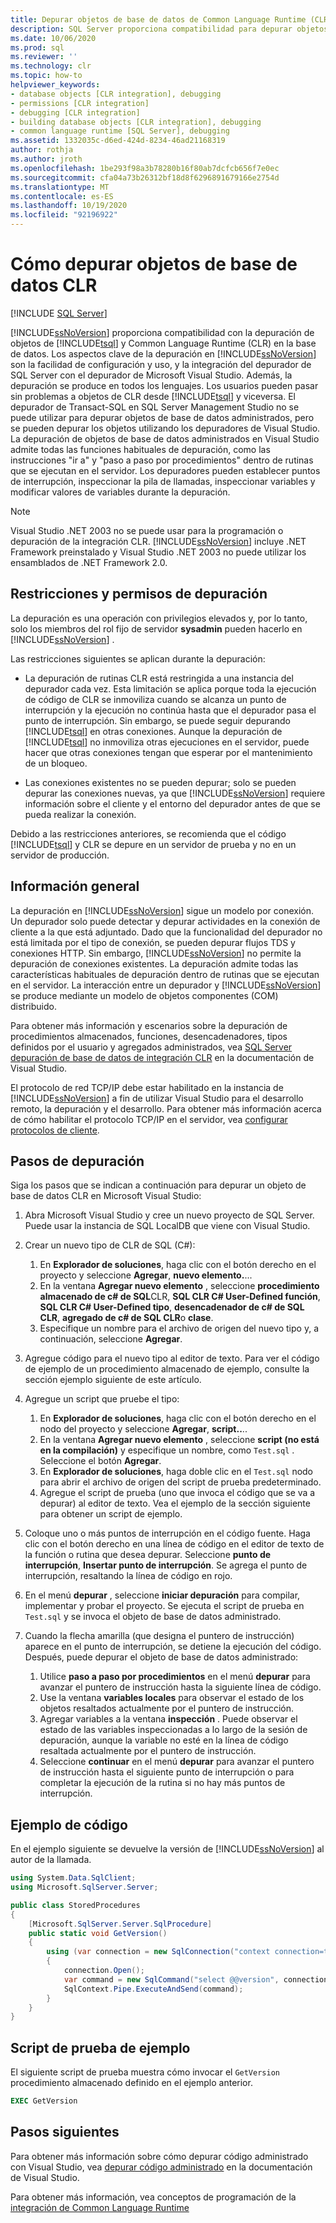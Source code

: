 ```yaml
---
title: Depurar objetos de base de datos de Common Language Runtime (CLR)
description: SQL Server proporciona compatibilidad para depurar objetos de Transact-SQL y CLR en la base de datos que integra SQL Server Debugger con Microsoft Visual Studio Debugger.
ms.date: 10/06/2020
ms.prod: sql
ms.reviewer: ''
ms.technology: clr
ms.topic: how-to
helpviewer_keywords:
- database objects [CLR integration], debugging
- permissions [CLR integration]
- debugging [CLR integration]
- building database objects [CLR integration], debugging
- common language runtime [SQL Server], debugging
ms.assetid: 1332035c-d6ed-424d-8234-46ad21168319
author: rothja
ms.author: jroth
ms.openlocfilehash: 1be293f98a3b78280b16f80ab7dcfcb656f7e0ec
ms.sourcegitcommit: cfa04a73b26312bf18d8f6296891679166e2754d
ms.translationtype: MT
ms.contentlocale: es-ES
ms.lasthandoff: 10/19/2020
ms.locfileid: "92196922"
---
```

# <a name="how-to-debug-clr-database-objects"></a>Cómo depurar objetos de base de datos CLR

[!INCLUDE [SQL Server](../../includes/applies-to-version/sqlserver.md)]
 
[!INCLUDE[ssNoVersion](../../includes/ssnoversion-md.md)] proporciona compatibilidad con la depuración de objetos de [!INCLUDE[tsql](../../includes/tsql-md.md)] y Common Language Runtime (CLR) en la base de datos. Los aspectos clave de la depuración en [!INCLUDE[ssNoVersion](../../includes/ssnoversion-md.md)] son la facilidad de configuración y uso, y la integración del depurador de SQL Server con el depurador de Microsoft Visual Studio. Además, la depuración se produce en todos los lenguajes. Los usuarios pueden pasar sin problemas a objetos de CLR desde [!INCLUDE[tsql](../../includes/tsql-md.md)] y viceversa. El depurador de Transact-SQL en SQL Server Management Studio no se puede utilizar para depurar objetos de base de datos administrados, pero se pueden depurar los objetos utilizando los depuradores de Visual Studio. La depuración de objetos de base de datos administrados en Visual Studio admite todas las funciones habituales de depuración, como las instrucciones "ir a" y "paso a paso por procedimientos" dentro de rutinas que se ejecutan en el servidor. Los depuradores pueden establecer puntos de interrupción, inspeccionar la pila de llamadas, inspeccionar variables y modificar valores de variables durante la depuración. 

> [!NOTE]
> Visual Studio .NET 2003 no se puede usar para la programación o depuración de la integración CLR. [!INCLUDE[ssNoVersion](../../includes/ssnoversion-md.md)] incluye .NET Framework preinstalado y Visual Studio .NET 2003 no puede utilizar los ensamblados de .NET Framework 2.0.  
  
## <a name="debugging-permissions-and-restrictions"></a>Restricciones y permisos de depuración

La depuración es una operación con privilegios elevados y, por lo tanto, solo los miembros del rol fijo de servidor **sysadmin** pueden hacerlo en [!INCLUDE[ssNoVersion](../../includes/ssnoversion-md.md)] .  
  
Las restricciones siguientes se aplican durante la depuración:  
  
- La depuración de rutinas CLR está restringida a una instancia del depurador cada vez. Esta limitación se aplica porque toda la ejecución de código de CLR se inmoviliza cuando se alcanza un punto de interrupción y la ejecución no continúa hasta que el depurador pasa el punto de interrupción. Sin embargo, se puede seguir depurando [!INCLUDE[tsql](../../includes/tsql-md.md)] en otras conexiones. Aunque la depuración de [!INCLUDE[tsql](../../includes/tsql-md.md)] no inmoviliza otras ejecuciones en el servidor, puede hacer que otras conexiones tengan que esperar por el mantenimiento de un bloqueo.  
  
- Las conexiones existentes no se pueden depurar; solo se pueden depurar las conexiones nuevas, ya que [!INCLUDE[ssNoVersion](../../includes/ssnoversion-md.md)] requiere información sobre el cliente y el entorno del depurador antes de que se pueda realizar la conexión.  
  
Debido a las restricciones anteriores, se recomienda que el código [!INCLUDE[tsql](../../includes/tsql-md.md)] y CLR se depure en un servidor de prueba y no en un servidor de producción.  
  
## <a name="overview"></a>Información general

La depuración en [!INCLUDE[ssNoVersion](../../includes/ssnoversion-md.md)] sigue un modelo por conexión. Un depurador solo puede detectar y depurar actividades en la conexión de cliente a la que está adjuntado. Dado que la funcionalidad del depurador no está limitada por el tipo de conexión, se pueden depurar flujos TDS y conexiones HTTP. Sin embargo, [!INCLUDE[ssNoVersion](../../includes/ssnoversion-md.md)] no permite la depuración de conexiones existentes. La depuración admite todas las características habituales de depuración dentro de rutinas que se ejecutan en el servidor. La interacción entre un depurador y [!INCLUDE[ssNoVersion](../../includes/ssnoversion-md.md)] se produce mediante un modelo de objetos componentes (COM) distribuido.  
  
Para obtener más información y escenarios sobre la depuración de procedimientos almacenados, funciones, desencadenadores, tipos definidos por el usuario y agregados administrados, vea [SQL Server depuración de base de datos de integración CLR](/previous-versions/ms165050(v=vs.100)) en la documentación de Visual Studio.  
  
El protocolo de red TCP/IP debe estar habilitado en la instancia de [!INCLUDE[ssNoVersion](../../includes/ssnoversion-md.md)] a fin de utilizar Visual Studio para el desarrollo remoto, la depuración y el desarrollo. Para obtener más información acerca de cómo habilitar el protocolo TCP/IP en el servidor, vea [configurar protocolos de cliente](../../database-engine/configure-windows/configure-client-protocols.md).  
  
## <a name="debugging-steps"></a>Pasos de depuración

Siga los pasos que se indican a continuación para depurar un objeto de base de datos CLR en Microsoft Visual Studio:

1. Abra Microsoft Visual Studio y cree un nuevo proyecto de SQL Server. Puede usar la instancia de SQL LocalDB que viene con Visual Studio.

2. Crear un nuevo tipo de CLR de SQL (C#):

   1. En **Explorador de soluciones**, haga clic con el botón derecho en el proyecto y seleccione **Agregar**, **nuevo elemento.**... 
   1. En la ventana **Agregar nuevo elemento** , seleccione **procedimiento almacenado de c# de SQL**CLR, **SQL CLR C# User-Defined función**, **SQL CLR C# User-Defined tipo**, **desencadenador de c# de SQL CLR**, **agregado de c# de SQL CLR**o **clase**.
   1. Especifique un nombre para el archivo de origen del nuevo tipo y, a continuación, seleccione **Agregar**.

3. Agregue código para el nuevo tipo al editor de texto. Para ver el código de ejemplo de un procedimiento almacenado de ejemplo, consulte la sección ejemplo siguiente de este artículo.

4. Agregue un script que pruebe el tipo: 

   1. En **Explorador de soluciones**, haga clic con el botón derecho en el nodo del proyecto y seleccione **Agregar**, **script..**.. 
   1. En la ventana **Agregar nuevo elemento** , seleccione **script (no está en la compilación)** y especifique un nombre, como `Test.sql` . Seleccione el botón **Agregar**.
   1. En **Explorador de soluciones**, haga doble clic en el `Test.sql` nodo para abrir el archivo de origen del script de prueba predeterminado.
   1. Agregue el script de prueba (uno que invoca el código que se va a depurar) al editor de texto. Vea el ejemplo de la sección siguiente para obtener un script de ejemplo.

5. Coloque uno o más puntos de interrupción en el código fuente. Haga clic con el botón derecho en una línea de código en el editor de texto de la función o rutina que desea depurar. Seleccione **punto de interrupción**, **Insertar punto de interrupción**. Se agrega el punto de interrupción, resaltando la línea de código en rojo.

6. En el menú **depurar** , seleccione **iniciar depuración** para compilar, implementar y probar el proyecto. Se ejecuta el script de prueba en `Test.sql` y se invoca el objeto de base de datos administrado.

7. Cuando la flecha amarilla (que designa el puntero de instrucción) aparece en el punto de interrupción, se detiene la ejecución del código. Después, puede depurar el objeto de base de datos administrado:

   1. Utilice **paso a paso por procedimientos** en el menú **depurar** para avanzar el puntero de instrucción hasta la siguiente línea de código.
   1. Use la ventana **variables locales** para observar el estado de los objetos resaltados actualmente por el puntero de instrucción.
   1. Agregar variables a la ventana **inspección** . Puede observar el estado de las variables inspeccionadas a lo largo de la sesión de depuración, aunque la variable no esté en la línea de código resaltada actualmente por el puntero de instrucción. 
   1. Seleccione **continuar** en el menú **depurar** para avanzar el puntero de instrucción hasta el siguiente punto de interrupción o para completar la ejecución de la rutina si no hay más puntos de interrupción.
  
## <a name="example-code"></a>Ejemplo de código

En el ejemplo siguiente se devuelve la versión de [!INCLUDE[ssNoVersion](../../includes/ssnoversion-md.md)] al autor de la llamada.  
  
```csharp
using System.Data.SqlClient;
using Microsoft.SqlServer.Server;

public class StoredProcedures
{
    [Microsoft.SqlServer.Server.SqlProcedure]
    public static void GetVersion()
    {
        using (var connection = new SqlConnection("context connection=true"))
        {
            connection.Open();
            var command = new SqlCommand("select @@version", connection);
            SqlContext.Pipe.ExecuteAndSend(command);
        }
    }
}
```

## <a name="example-test-script"></a>Script de prueba de ejemplo

El siguiente script de prueba muestra cómo invocar el `GetVersion` procedimiento almacenado definido en el ejemplo anterior.  
  
```sql
EXEC GetVersion  
```  

## <a name="next-steps"></a>Pasos siguientes
  
Para obtener más información sobre cómo depurar código administrado con Visual Studio, vea [depurar código administrado](/visualstudio/debugger/debugging-managed-code) en la documentación de Visual Studio.  

Para obtener más información, vea conceptos de programación de la [integración de Common Language Runtime](../../relational-databases/clr-integration/common-language-runtime-clr-integration-programming-concepts.md)  

